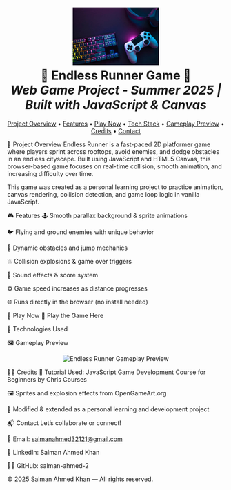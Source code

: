 <h1 align="center"> <img src="main.jpg" width="200" alt="Endless Runner"> <br> <b>🏃 Endless Runner Game 🌆</b> <br> <i>Web Game Project - Summer 2025 | Built with JavaScript & Canvas</i> </h1> <p align="center"> <a href="#project-overview">Project Overview</a> • <a href="#features">Features</a> • <a href="#play-now">Play Now</a> • <a href="#technologies-used">Tech Stack</a> • <a href="#gameplay-preview">Gameplay Preview</a> • <a href="#credits">Credits</a> • <a href="#contact">Contact</a> </p>
🚀 Project Overview
Endless Runner is a fast-paced 2D platformer game where players sprint across rooftops, avoid enemies, and dodge obstacles in an endless cityscape. Built using JavaScript and HTML5 Canvas, this browser-based game focuses on real-time collision, smooth animation, and increasing difficulty over time.

This game was created as a personal learning project to practice animation, canvas rendering, collision detection, and game loop logic in vanilla JavaScript.

🎮 Features
🕹️ Smooth parallax background & sprite animations

🐦 Flying and ground enemies with unique behavior

🧱 Dynamic obstacles and jump mechanics

💥 Collision explosions & game over triggers

🎼 Sound effects & score system

⚙️ Game speed increases as distance progresses

🌐 Runs directly in the browser (no install needed)

🔗 Play Now
📍 Play the Game Here

🧰 Technologies Used






🖼️ Gameplay Preview
<p align="center"> <img src="vid.gif" width="800" alt="Endless Runner Gameplay Preview"/> </p>


🧑‍🏫 Credits
📘 Tutorial Used: JavaScript Game Development Course for Beginners by Chris Courses

🖼️ Sprites and explosion effects from OpenGameArt.org

🧠 Modified & extended as a personal learning and development project

📬 Contact
Let’s collaborate or connect!

📧 Email: salmanahmed32121@gmail.com

💼 LinkedIn: Salman Ahmed Khan

🧑‍💻 GitHub: salman-ahmed-2

© 2025 Salman Ahmed Khan — All rights reserved.

